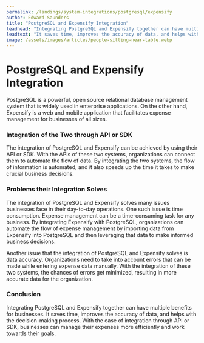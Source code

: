 ```yaml
---
permalink: /landings/system-integrations/postgresql/expensify
author: Edward Saunders
title: "PostgreSQL and Expensify Integration"
leadhead: "Integrating PostgreSQL and Expensify together can have multiple benefits for businesses"
leadtext: "It saves time, improves the accuracy of data, and helps with the decision-making process. With the ease of integration through API or SDK, businesses can manage their expenses more efficiently and work towards their goals."
image: /assets/images/articles/people-sitting-near-table.webp
---
```

<div class="arttext">	<div>
		<h1>PostgreSQL and Expensify Integration</h1>
		<p>PostgreSQL is a powerful, open source relational database management system that is widely used in enterprise applications. On the other hand, Expensify is a web and mobile application that facilitates expense management for businesses of all sizes.</p>
		<h3>Integration of the Two through API or SDK</h3>
		<p>The integration of PostgreSQL and Expensify can be achieved by using their API or SDK. With the APIs of these two systems, organizations can connect them to automate the flow of data. By integrating the two systems, the flow of information is automated, and it also speeds up the time it takes to make crucial business decisions.</p>
		<h3>Problems their Integration Solves</h3>
		<p>The integration of PostgreSQL and Expensify solves many issues businesses face in their day-to-day operations. One such issue is time consumption. Expense management can be a time-consuming task for any business. By integrating Expensify with PostgreSQL, organizations can automate the flow of expense management by importing data from Expensify into PostgreSQL and then leveraging that data to make informed business decisions.</p>
		<p>Another issue that the integration of PostgreSQL and Expensify solves is data accuracy. Organizations need to take into account errors that can be made while entering expense data manually. With the integration of these two systems, the chances of errors get minimized, resulting in more accurate data for the organization.</p>
		<h3>Conclusion</h3>
		<p>Integrating PostgreSQL and Expensify together can have multiple benefits for businesses. It saves time, improves the accuracy of data, and helps with the decision-making process. With the ease of integration through API or SDK, businesses can manage their expenses more efficiently and work towards their goals.</p>
	</div>
</div>